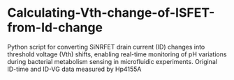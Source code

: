 # Calculating-Vth-change-of-ISFET-from-Id-change
Python script for converting SiNRFET drain current (ID) changes into threshold voltage (Vth) shifts, enabling real-time monitoring of pH variations during bacterial metabolism sensing in microfluidic experiments. Original ID-time and ID-VG data measured by Hp4155A
